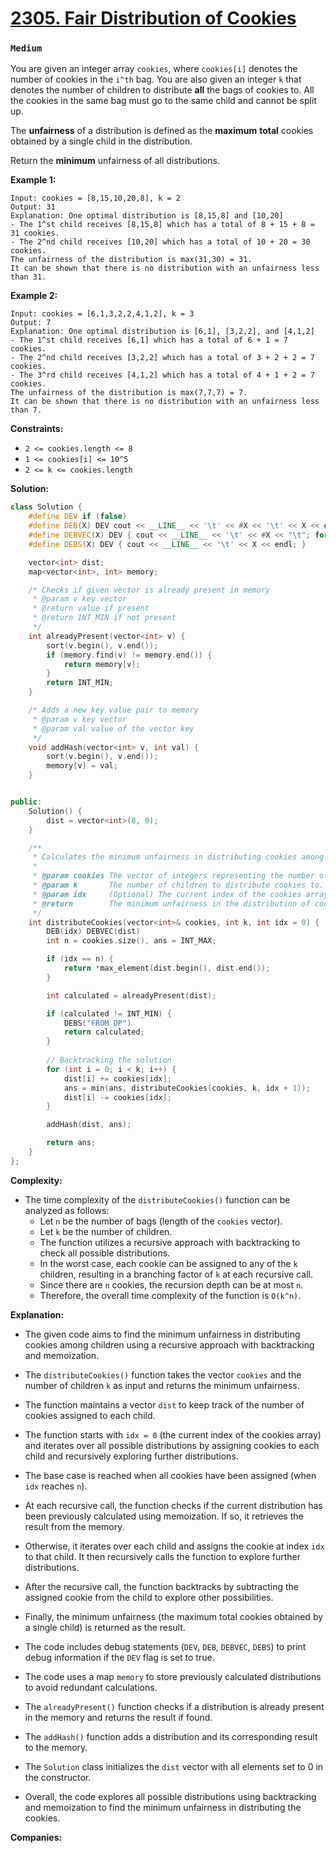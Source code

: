 # [2305. Fair Distribution of Cookies](https://leetcode.com/problems/fair-distribution-of-cookies/)
### `Medium`

You are given an integer array `cookies`, where `cookies[i]` denotes the number of cookies in the `i^th` bag. You are also given an integer `k` that denotes the number of children to distribute **all**  the bags of cookies to. All the cookies in the same bag must go to the same child and cannot be split up.

The **unfairness**  of a distribution is defined as the **maximum**  **total**  cookies obtained by a single child in the distribution.

Return the **minimum**  unfairness of all distributions.

**Example 1:** 

```
Input: cookies = [8,15,10,20,8], k = 2
Output: 31
Explanation: One optimal distribution is [8,15,8] and [10,20]
- The 1^st child receives [8,15,8] which has a total of 8 + 15 + 8 = 31 cookies.
- The 2^nd child receives [10,20] which has a total of 10 + 20 = 30 cookies.
The unfairness of the distribution is max(31,30) = 31.
It can be shown that there is no distribution with an unfairness less than 31.
```

**Example 2:** 

```
Input: cookies = [6,1,3,2,2,4,1,2], k = 3
Output: 7
Explanation: One optimal distribution is [6,1], [3,2,2], and [4,1,2]
- The 1^st child receives [6,1] which has a total of 6 + 1 = 7 cookies.
- The 2^nd child receives [3,2,2] which has a total of 3 + 2 + 2 = 7 cookies.
- The 3^rd child receives [4,1,2] which has a total of 4 + 1 + 2 = 7 cookies.
The unfairness of the distribution is max(7,7,7) = 7.
It can be shown that there is no distribution with an unfairness less than 7.
```

**Constraints:** 

- `2 <= cookies.length <= 8`
- `1 <= cookies[i] <= 10^5`
- `2 <= k <= cookies.length`

**Solution:**

```CPP
class Solution {
    #define DEV if (false)
    #define DEB(X) DEV cout << __LINE__ << '\t' << #X << '\t' << X << endl;
    #define DEBVEC(X) DEV { cout << __LINE__ << '\t' << #X << "\t"; for (int i = 0; i < X.size(); i++) cout << X[i] << '\t'; cout << endl; }
    #define DEBS(X) DEV { cout << __LINE__ << '\t' << X << endl; }

    vector<int> dist;
    map<vector<int>, int> memory;

    /* Checks if given vector is already present in memory
     * @param v key vector
     * @return value if present
     * @return INT_MIN if not present
     */
    int alreadyPresent(vector<int> v) {
        sort(v.begin(), v.end());
        if (memory.find(v) != memory.end()) {
            return memory[v];
        }
        return INT_MIN;
    }

    /* Adds a new key value pair to memory
     * @param v key vector
     * @param val value of the vector key
     */
    void addHash(vector<int> v, int val) {
        sort(v.begin(), v.end());
        memory[v] = val;
    }


public:
    Solution() {
        dist = vector<int>(8, 0);
    }

    /**
     * Calculates the minimum unfairness in distributing cookies among children.
     *
     * @param cookies The vector of integers representing the number of cookies in each bag.
     * @param k       The number of children to distribute cookies to.
     * @param idx     (Optional) The current index of the cookies array.
     * @return        The minimum unfairness in the distribution of cookies.
     */
    int distributeCookies(vector<int>& cookies, int k, int idx = 0) {
        DEB(idx) DEBVEC(dist)
        int n = cookies.size(), ans = INT_MAX;

        if (idx == n) {
            return *max_element(dist.begin(), dist.end());
        }

        int calculated = alreadyPresent(dist);

        if (calculated != INT_MIN) {
            DEBS("FROM DP")
            return calculated;
        }
        
        // Backtracking the solution
        for (int i = 0; i < k; i++) {
            dist[i] += cookies[idx];
            ans = min(ans, distributeCookies(cookies, k, idx + 1));
            dist[i] -= cookies[idx];
        } 

        addHash(dist, ans);

        return ans;
    }
};
```

**Complexity:**
- The time complexity of the `distributeCookies()` function can be analyzed as follows:
  - Let `n` be the number of bags (length of the `cookies` vector).
  - Let `k` be the number of children.
  - The function utilizes a recursive approach with backtracking to check all possible distributions.
  - In the worst case, each cookie can be assigned to any of the `k` children, resulting in a branching factor of `k` at each recursive call.
  - Since there are `n` cookies, the recursion depth can be at most `n`.
  - Therefore, the overall time complexity of the function is `O(k^n)`.

**Explanation:**
- The given code aims to find the minimum unfairness in distributing cookies among children using a recursive approach with backtracking and memoization.
- The `distributeCookies()` function takes the vector `cookies` and the number of children `k` as input and returns the minimum unfairness.
- The function maintains a vector `dist` to keep track of the number of cookies assigned to each child.
- The function starts with `idx = 0` (the current index of the cookies array) and iterates over all possible distributions by assigning cookies to each child and recursively exploring further distributions.
- The base case is reached when all cookies have been assigned (when `idx` reaches `n`).


- At each recursive call, the function checks if the current distribution has been previously calculated using memoization. If so, it retrieves the result from the memory.
- Otherwise, it iterates over each child and assigns the cookie at index `idx` to that child. It then recursively calls the function to explore further distributions.
- After the recursive call, the function backtracks by subtracting the assigned cookie from the child to explore other possibilities.
- Finally, the minimum unfairness (the maximum total cookies obtained by a single child) is returned as the result.
- The code includes debug statements (`DEV`, `DEB`, `DEBVEC`, `DEBS`) to print debug information if the `DEV` flag is set to true.
- The code uses a map `memory` to store previously calculated distributions to avoid redundant calculations.
- The `alreadyPresent()` function checks if a distribution is already present in the memory and returns the result if found.
- The `addHash()` function adds a distribution and its corresponding result to the memory.
- The `Solution` class initializes the `dist` vector with all elements set to 0 in the constructor.
- Overall, the code explores all possible distributions using backtracking and memoization to find the minimum unfairness in distributing the cookies.

**Companies:** 